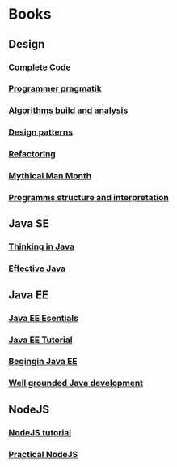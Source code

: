 # Books

## Design
### [Complete Code](design/COMPLETE-CODE.md)
### [Programmer pragmatik](design/PROGRAMMER-PRAGMATIK.md)
### [Algorithms build and analysis](design/ALG-BUILD-ANALYSIS.md)
### [Design patterns](design/DESIGN-PATTERNS.md)
### [Refactoring](design/DESIGN-PATTERNS.md)
### [Mythical Man Month](design/MAN-MONTH.md)
### [Programms structure and interpretation](design/STRUCTURE-INTERPRETATION.md)
## Java SE
### [Thinking in Java](java-se/THINKING-JAVA.md)
### [Effective Java](java-se/EFFECTIVE-JAVA.md)
## Java EE
### [Java EE Esentials](java-ee/JAVA-EE-ESENTIALS.md)
### [Java EE Tutorial](java-ee/JAVA-EE-TUTOR.md)
### [Begingin Java EE](java-ee/BEGINING-JAVA-EE.md)
### [Well grounded Java development](java-ee/WELL-GROUNDED-JAVA-DEV.md)
## NodeJS
### [NodeJS tutorial](nodejs/NODEJS-TUTOR.md)
### [Practical NodeJS](nodejs/PRACTICAL-NODEJS.md)
